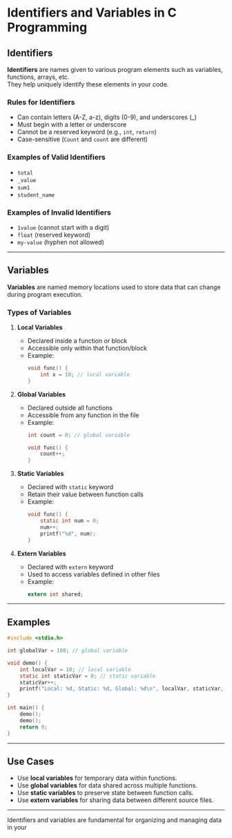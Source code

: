 # Identifiers and Variables in C Programming

## Identifiers

**Identifiers** are names given to various program elements such as variables, functions, arrays, etc.  
They help uniquely identify these elements in your code.

### Rules for Identifiers
- Can contain letters (A-Z, a-z), digits (0-9), and underscores (_)
- Must begin with a letter or underscore
- Cannot be a reserved keyword (e.g., `int`, `return`)
- Case-sensitive (`Count` and `count` are different)

### Examples of Valid Identifiers
- `total`
- `_value`
- `sum1`
- `student_name`

### Examples of Invalid Identifiers
- `1value` (cannot start with a digit)
- `float` (reserved keyword)
- `my-value` (hyphen not allowed)

---

## Variables

**Variables** are named memory locations used to store data that can change during program execution.

### Types of Variables

1. **Local Variables**
   - Declared inside a function or block
   - Accessible only within that function/block
   - Example:
     ```c
     void func() {
         int x = 10; // local variable
     }
     ```

2. **Global Variables**
   - Declared outside all functions
   - Accessible from any function in the file
   - Example:
     ```c
     int count = 0; // global variable

     void func() {
         count++;
     }
     ```

3. **Static Variables**
   - Declared with `static` keyword
   - Retain their value between function calls
   - Example:
     ```c
     void func() {
         static int num = 0;
         num++;
         printf("%d", num);
     }
     ```

4. **Extern Variables**
   - Declared with `extern` keyword
   - Used to access variables defined in other files
   - Example:
     ```c
     extern int shared;
     ```

---

## Examples

```c
#include <stdio.h>

int globalVar = 100; // global variable

void demo() {
    int localVar = 10; // local variable
    static int staticVar = 0; // static variable
    staticVar++;
    printf("Local: %d, Static: %d, Global: %d\n", localVar, staticVar, globalVar);
}

int main() {
    demo();
    demo();
    return 0;
}
```

---

## Use Cases

- Use **local variables** for temporary data within functions.
- Use **global variables** for data shared across multiple functions.
- Use **static variables** to preserve state between function calls.
- Use **extern variables** for sharing data between different source files.

---

Identifiers and variables are fundamental for organizing and managing data in your